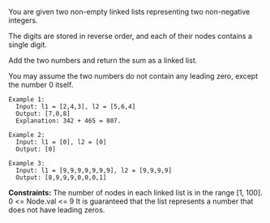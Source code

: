You are given two non-empty linked lists representing two non-negative integers. 

The digits are stored in reverse order, and each of their nodes contains a single digit. 

Add the two numbers and return the sum as a linked list.

You may assume the two numbers do not contain any leading zero, except the number 0 itself.

```
Example 1:
  Input: l1 = [2,4,3], l2 = [5,6,4]
  Output: [7,0,8]
  Explanation: 342 + 465 = 807.

Example 2:
  Input: l1 = [0], l2 = [0]
  Output: [0]

Example 3:
  Input: l1 = [9,9,9,9,9,9,9], l2 = [9,9,9,9]
  Output: [8,9,9,9,0,0,0,1]
```

**Constraints:**
  The number of nodes in each linked list is in the range [1, 100].
  0 <= Node.val <= 9
  It is guaranteed that the list represents a number that does not have leading zeros.